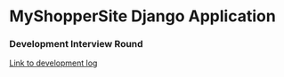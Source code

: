 # MyShopperSite Django Application
### Development Interview Round

[Link to development log](https://docs.google.com/document/d/1NJvoInKN770gSGlecXWeYf5bwE6KfLJtdPetOdZpKEk/edit#)


